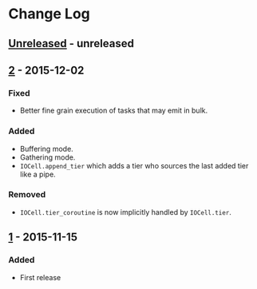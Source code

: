 # Change Log


## [Unreleased] - unreleased


## [2] - 2015-12-02
### Fixed
- Better fine grain execution of tasks that may emit in bulk.

### Added
- Buffering mode.
- Gathering mode.
- `IOCell.append_tier` which adds a tier who sources the last added tier like
  a pipe.

### Removed
- `IOCell.tier_coroutine` is now implicitly handled by `IOCell.tier`.


## [1] - 2015-11-15
### Added
- First release


[unreleased]: https://github.com/mayfield/ecmcli/compare/v2...HEAD
[2]: https://github.com/mayfield/ecmcli/compare/v1...v2
[1]: https://github.com/mayfield/ecmcli/compare/bdf2e3f359a3761982fb19edf31c8a1e57209eec...v1
